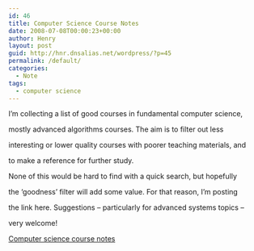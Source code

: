 ```yaml
---
id: 46
title: Computer Science Course Notes
date: 2008-07-08T00:00:23+00:00
author: Henry
layout: post
guid: http://hnr.dnsalias.net/wordpress/?p=45
permalink: /default/
categories:
  - Note
tags:
  - computer science
---
```

I&#8217;m collecting a list of good courses in fundamental computer science,
  
mostly advanced algorithms courses. The aim is to filter out less
  
interesting or lower quality courses with poorer teaching materials, and
  
to make a reference for further study.

None of this would be hard to find with a quick search, but hopefully
  
the &#8216;goodness&#8217; filter will add some value. For that reason, I&#8217;m posting
  
the link here. Suggestions &#8211; particularly for advanced systems topics &#8211;
  
very welcome!

[Computer science course notes](http://henryr.github.com/distributed-systems-readings/)